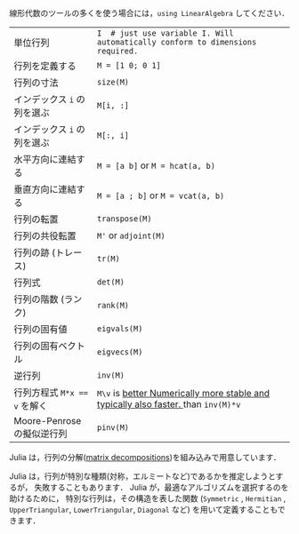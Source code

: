 線形代数のツールの多くを使う場合には，`using LinearAlgebra` してください．

|                                |                                             |
| ------------------------------ | ------------------------------------------- |
| 単位行列        | `I  # just use variable I. Will automatically conform to dimensions required.` |
| 行列を定義する              | `M = [1 0; 0 1]`                            |
| 行列の寸法        | `size(M)`                                   |
| インデックス `i` の列を選ぶ      | `M[i, :]`                                   |
| インデックス `i` の列を選ぶ  | `M[:, i]`                                   |
| 水平方向に連結する   | `M = [a b]` or `M = hcat(a, b)`             |
| 垂直方向に連結する    | `M = [a ; b]` or `M = vcat(a, b)`           |
| 行列の転置       | `transpose(M)`                              |
| 行列の共役転置 | `M'` or `adjoint(M)`                        |
| 行列の跡 (トレース)                   | `tr(M)`                                     |
| 行列式   | `det(M)`                                    |
| 行列の階数 (ランク)       | `rank(M)`                                   |
| 行列の固有値       | `eigvals(M)`                                |
| 行列の固有ベクトル        | `eigvecs(M)`                                |
| 逆行列         | `inv(M)`                                    |
| 行列方程式 `M*x == v` を解く              | `M\v` is <a class="tooltip" href="#">better <span> Numerically more stable and typically also faster. </span></a> than `inv(M)*v` |
| Moore-Penrose の擬似逆行列  | `pinv(M)`                                   |

Julia は，行列の分解([matrix
decompositions](https://docs.julialang.org/en/v1.0.0/stdlib/LinearAlgebra/))を組み込みで用意しています．

Julia は，行列が特別な種類(対称，エルミートなど)であるかを推定しようとするが，
失敗することもあります．
Julia が，最適なアルゴリズムを選択するのを助けるために，
特別な行列は，その構造を表した関数 (`Symmetric` , `Hermitian` , `UpperTriangular`, `LowerTriangular`, `Diagonal` など) を用いて定義することもできます．
